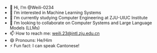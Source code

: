 - 👋 Hi, I’m @Weili-0234
- 👀 I’m interested in Machine Learning Systems
- 🌱 I’m currently studying Computer Engineering at ZJU-UIUC Institute
- 💞️ I’m looking to collaborate on Computer Systems and Large Language Models (LLMs)
- 📫 How to reach me: weili.23@intl.zju.edu.cn
- 😄 Pronouns: He/Him
- ⚡ Fun fact: I can speak Cantonese!

<!---
Weili-0234/Weili-0234 is a ✨ special ✨ repository because its `README.md` (this file) appears on your GitHub profile.
You can click the Preview link to take a look at your changes.
--->
